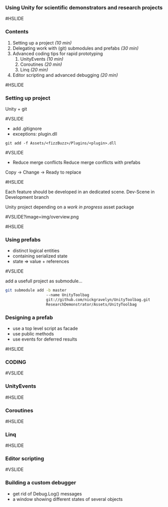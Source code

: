 ### Using Unity for scientific demonstrators and research projects

#HSLIDE

### Contents

1. Setting up a project _(10 min)_
2. Delegating work with (git) submodules and prefabs _(30 min)_
3. Advanced coding tips for rapid prototyping
    1. UnityEvents _(10 min)_
    2. Coroutines _(20 min)_
    3. Linq _(20 min)_
4. Editor scripting and advanced debugging _(20 min)_

#HSLIDE

### Setting up project

Unity + git

#VSLIDE

- add .gitignore 
- exceptions: plugin.dll
```shell
git add -f Assets/<fizzBuzz>/Plugins/<plugin>.dll
```

#VSLIDE

- Reduce merge conflicts
Reduce merge conflicts with prefabs

Copy -> Change -> Ready to replace

#HSLIDE

Each feature should be developed in an dedicated scene.
Dev-Scene in Development branch

Unity project depending on a _work in progress_ asset package

#VSLIDE?image=img/overview.png

#HSLIDE

### Using prefabs

- distinct logical entities 
- containing serialized state 
- state => value + references

#VSLIDE

add a usefull project as submodule...

```bash
git submodule add -b master 
                  --name UnityToolbag 
                  git://github.com/nickgravelyn/UnityToolbag.git 
                  ResearchDemonstrator/Assets/UnityToolbag 
```


### Designing a prefab

- use a top level script as facade
- use public methods 
- use events for deferred results 

#HSLIDE

### CODING

#VSLIDE

### UnityEvents

#HSLIDE

### Coroutines

#HSLIDE

### Linq

#HSLIDE

### Editor scripting

#VSLIDE

### Building a custom debugger

- get rid of Debug.Log() messages
- a window showing different states of several objects